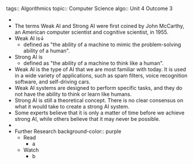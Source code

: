 tags:: Algorithmics
topic:: Computer Science
algo:: Unit 4 Outcome 3

-
- The terms Weak AI and Strong AI were first coined by John McCarthy, an American computer scientist and cognitive scientist, in 1955.
- Weak AI is↓
	- defined as "the ability of a machine to mimic the problem-solving ability of a human".
- Strong AI is
	- defined as "the ability of a machine to think like a human".
- Weak AI is the type of AI that we are most familiar with today. It is used in a wide variety of applications, such as spam filters, voice recognition software, and self-driving cars.
- Weak AI systems are designed to perform specific tasks, and they do not have the ability to think or learn like humans.
- Strong AI is still a theoretical concept. There is no clear consensus on what it would take to create a strong AI system.
- Some experts believe that it is only a matter of time before we achieve strong AI, while others believe that it may never be possible.
-
- Further Research
  background-color:: purple
	- Read
		- a
	- Watch
		- b